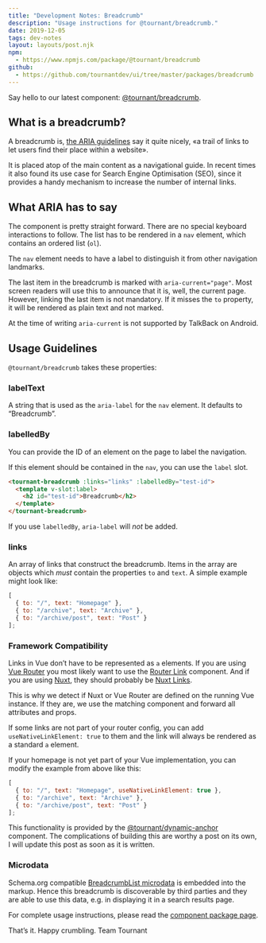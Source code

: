 ```yaml
---
title: "Development Notes: Breadcrumb"
description: "Usage instructions for @tournant/breadcrumb."
date: 2019-12-05
tags: dev-notes
layout: layouts/post.njk
npm:
  - https://www.npmjs.com/package/@tournant/breadcrumb
github:
  - https://github.com/tournantdev/ui/tree/master/packages/breadcrumb
---
```


Say hello to our latest component: [@tournant/breadcrumb](https://www.npmjs.com/package/@tournant/breadcrumb).

## What is a breadcrumb?

A breadcrumb is, [the ARIA guidelines](https://www.w3.org/TR/wai-aria-practices-1.1/#breadcrumb) say it quite nicely, «a trail of links to let users find their place within a website».

It is placed atop of the main content as a navigational guide. In recent times it also found its use case for Search Engine Optimisation (SEO), since it provides a handy mechanism to increase the number of internal links.

## What ARIA has to say

The component is pretty straight forward. There are no special keyboard interactions to follow. The list has to be rendered in a `nav` element, which contains an ordered list (`ol`).

The `nav` element needs to have a label to distinguish it from other navigation landmarks.

The last item in the breadcrumb is marked with `aria-current="page"`. Most screen readers will use this to announce that it is, well, the current page. However, linking the last item is not mandatory. If it misses the `to` property, it will be rendered as plain text and not marked.

At the time of writing `aria-current` is not supported by TalkBack on Android.

## Usage Guidelines

`@tournant/breadcrumb` takes these properties:

### labelText

A string that is used as the `aria-label` for the `nav` element. It defaults to “Breadcrumb”.

### labelledBy

You can provide the ID of an element on the page to label the navigation.

If this element should be contained in the `nav`, you can use the `label` slot.

```html
<tournant-breadcrumb :links="links" :labelledBy="test-id">
  <template v-slot:label>
    <h2 id="test-id">Breadcrumb</h2>
  </template>
</tournant-breadcrumb>
```

If you use `labelledBy`, `aria-label` will _not_ be added.

### links

An array of links that construct the breadcrumb. Items in the array are objects which _must_ contain the properties `to` and `text`. A simple example might look like:

```js
[
  { to: "/", text: "Homepage" },
  { to: "/archive", text: "Archive" },
  { to: "/archive/post", text: "Post" }
];
```

### Framework Compatibility

Links in Vue don’t have to be represented as `a` elements. If you are using [Vue Router](https://router.vuejs.org/) you most likely want to use the [Router Link](https://router.vuejs.org/api/#router-link-props) component. And if you are using [Nuxt](https://nuxtjs.org/), they should probably be [Nuxt Links](https://nuxtjs.org/api/components-nuxt-link/).

This is why we detect if Nuxt or Vue Router are defined on the running Vue instance. If they are, we use the matching component and forward all attributes and props.

If some links are not part of your router config, you can add `useNativeLinkElement: true` to them and the link will always be rendered as a standard `a` element.

If your homepage is not yet part of your Vue implementation, you can modify the example from above like this:

```js
[
  { to: "/", text: "Homepage", useNativeLinkElement: true },
  { to: "/archive", text: "Archive" },
  { to: "/archive/post", text: "Post" }
];
```

This functionality is provided by the [@tournant/dynamic-anchor](https://www.npmjs.com/package/@tournant/dynamic-anchor) component. The complications of building this are worthy a post on its own, I will update this post as soon as it is written.

### Microdata

Schema.org compatible [BreadcrumbList microdata](https://schema.org/BreadcrumbList) is embedded into the markup. Hence this breadcrumb is discoverable by third parties and they are able to use this data, e.g. in displaying it in a search results page.

For complete usage instructions, please read the [component package page](https://www.npmjs.com/package/@tournant/breadcrumb).

That’s it. Happy crumbling.
Team Tournant
